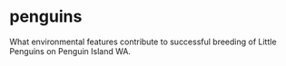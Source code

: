 # penguins
What environmental features contribute to successful breeding of Little Penguins on Penguin Island WA.
